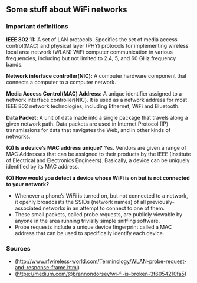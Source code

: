 ## Some stuff about WiFi networks

### Important definitions

__IEEE 802.11:__ A set of LAN protocols. Specifies the set of media access control(MAC) and physical layer (PHY) protocols for implementing wireless local area network (WLAN) WiFi computer communication in various frequencies, including but not limited to 2.4, 5, and 60 GHz frequency bands.

__Network interface controller(NIC):__ A computer hardware component that connects a computer to a computer network.

__Media Access Control(MAC) Address:__ A unique identifier assigned to a network interface controller(NIC). It is used as a network address for most IEEE 802 network technologies, including Ethernet, WiFi and Bluetooth. 

__Data Packet:__ A unit of data made into a single package that travels along a given network path. Data packets are used in Internet Protocol (IP) transmissions for data that navigates the Web, and in other kinds of networks.

__(Q) Is a device’s MAC address unique?__
Yes. Vendors are given a range of MAC Addresses that can be assigned to their products by the IEEE (Institute of Electrical and Electronics Engineers). Basically, a device can be uniquely identified by its MAC address.

__(Q) How would you detect a device whose WiFi is on but is not connected to your network?__
* Whenever a phone’s WiFi is turned on, but not connected to a network, it openly broadcasts the SSIDs (network names) of all previously-associated networks in an attempt to connect to one of them.  
* These small packets, called probe requests, are publicly viewable by anyone in the area running trivially simple sniffing software. 
* Probe requests include a unique device fingerprint called a MAC address that can be used to specifically identify each device. 

### Sources
* (http://www.rfwireless-world.com/Terminology/WLAN-probe-request-and-response-frame.html)
* (https://medium.com/@brannondorsey/wi-fi-is-broken-3f6054210fa5)
